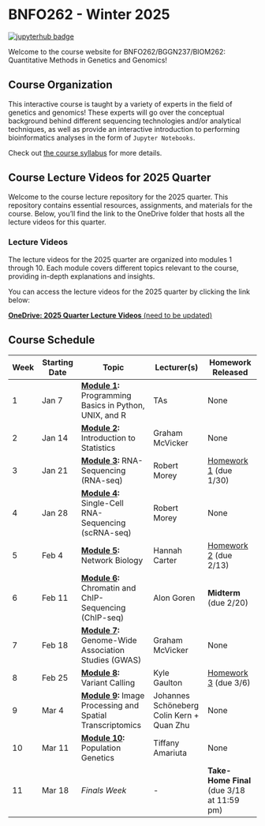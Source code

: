# BNFO262 - Winter 2025

[![jupyterhub badge](https://img.shields.io/badge/Login%20to%20JupyterHub-grey?style=for-the-badge&logo=jupyter)](https://datahub.ucsd.edu/hub/login)

Welcome to the course website for BNFO262/BGGN237/BIOM262: Quantitative Methods in Genetics and Genomics! 

## Course Organization

This interactive course is taught by a variety of experts in the field of genetics and genomics! These experts will go over the conceptual background behind different sequencing technologies and/or analytical techniques, as well as provide an interactive introduction to performing bioinformatics analyses in the form of `Jupyter Notebooks`. 

Check out [the course syllabus](BNFO262-Syllabus-2025.md) for more details.

## Course Lecture Videos for 2025 Quarter

Welcome to the course lecture repository for the 2025 quarter. This repository contains essential resources, assignments, and materials for the course. Below, you’ll find the link to the OneDrive folder that hosts all the lecture videos for this quarter.

### Lecture Videos

The lecture videos for the 2025 quarter are organized into modules 1 through 10. Each module covers different topics relevant to the course, providing in-depth explanations and insights.

You can access the lecture videos for the 2025 quarter by clicking the link below:

[**OneDrive: 2025 Quarter Lecture Videos** (need to be updated)](https://ucsdcloud-my.sharepoint.com/:f:/g/personal/jjauregu_ucsd_edu/Eixrb6oCEQJErgBWJxxlZRUB2xWxFU2NRrrj8vHT7qL6Tw)

## Course Schedule 

| Week | Starting Date | Topic                                                                                    | Lecturer(s)                                  |  Homework Released                         |
|------|---------------|------------------------------------------------------------------------------------------|----------------------------------------------|--------------------------------------------|
| 1    | Jan 7         | **[Module 1](module-1-programming):** Programming Basics in Python, UNIX, and R          | TAs                                          | None                                       |
| 2    | Jan 14        | **[Module 2](module-2-statistics):** Introduction to Statistics                          | Graham McVicker                              | None                                       |
| 3    | Jan 21        | **[Module 3](module-3-rnaseq):** RNA-Sequencing (RNA-seq)                                | Robert Morey                                 | [Homework 1](hw/hw1) (due 1/30)            |
| 4    | Jan 28        | **[Module 4](module-4-scrnaseq):** Single-Cell RNA-Sequencing (scRNA-seq)                | Robert Morey                                 | None                                       |
| 5    | Feb 4         | **[Module 5](module-5-scrnaseq):** Network Biology                                       | Hannah Carter                                | [Homework 2](hw/hw2) (due 2/13)            |
| 6    | Feb 11        | **[Module 6](module-6-chipseq):** Chromatin and ChIP-Sequencing (ChIP-seq)               | Alon Goren                                   | **Midterm** (due 2/20)                     |
| 7    | Feb 18        | **[Module 7](module-7-gwas):** Genome-Wide Association Studies (GWAS)                    | Graham McVicker                              | None                                       |
| 8    | Feb 25        | **[Module 8](module-8-variantcalling):** Variant Calling                                 | Kyle Gaulton                                 | [Homework 3](hw/hw3) (due 3/6)             |
| 9    | Mar 4         | **[Module 9](module-9-imgproc-spatialtx):** Image Processing and Spatial Transcriptomics | Johannes Schöneberg<br>Colin Kern + Quan Zhu | None                                       |
| 10   | Mar 11        | **[Module 10](module-10-popgen):** Population Genetics                                   | Tiffany Amariuta                             | None                                       |
| 11   | Mar 18        | <i>Finals Week</i>                                                                       | -                                            | **Take-Home Final** (due 3/18 at 11:59 pm) |
